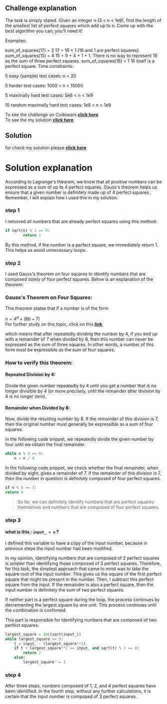 ## Challenge explanation

The task is simply stated. Given an integer n (3 < n < 1e9),
find the length of the smallest list of perfect squares which
add up to n. Come up with the best algorithm you can; you'll need it!

Examples:

sum_of_squares(17) = 2
17 = 16 + 1 (16 and 1 are perfect squares).
sum_of_squares(15) = 4
15 = 9 + 4 + 1 + 1. There is no way to represent 15 as the sum of three 
perfect squares.
sum_of_squares(16) = 1
16 itself is a perfect square.
Time constraints:

5 easy (sample) test cases: n < 20

5 harder test cases: 1000 < n < 15000

5 maximally hard test cases: 5e8 < n < 1e9

15 random maximally hard test cases: 1e8 < n < 1e9

To see the challenge on Codewars [**click here**](sums_of_perfect_squares.py)
<br>
To see the my solution [**click here**](sums_of_perfect_squares.py)


## Solution
for check my solution please [**click here**](https://www.codewars.com/kata/5a3af5b1ee1aaeabfe000084)


# Solution explanation
According to Lagrange's theorem, we know that all positive numbers can be 
expressed as a sum of up to 4 perfect squares. Gauss's theorem helps us ensure 
that a given number is definitely made up of 4 perfect squares. Remember, 
I will explain how I used this in my solution.


### step 1
I removed all numbers that are already perfect squares using this method:

```python
if sqrt(n) % 1 == 0:
        return 1
```
By this method, if the number is a perfect square, we immediately return 1. 
This helps us avoid unnecessary loops.






### step 2
I used Gauss's theorem on four squares to identify numbers that are composed 
solely of four perfect squares. Below is an explanation of the theorem:


### Gauss's Theorem on Four Squares:

This theorem states that if a number is of the form

$n = 4^a \times (8b + 7)$
<br>
For further study on this topic, click on this [**link**](https://askubuntu.com/questions/833448/how-can-i-update-visual-studio-code-on-ubuntu).
<p>
which means that after repeatedly dividing the number by 4, if you end up with 
a remainder of 7 when divided by 8, then this number can never be expressed as 
the sum of three squares. In other words, a number of this form must be 
expressible as the sum of four squares.
</p>


### How to verify this theorem:

#### Repeated Division by 4: 
Divide the given number repeatedly by 4 until you 
get a number that is no longer divisible by 4 (or more precisely, 
until the remainder after division by 4 is no longer zero).

#### Remainder when Divided by 8: 
Now, divide the resulting number by 8. If the remainder of this division is 7, 
then the original number must generally be expressible as a sum of four squares.


In the following code snippet, we repeatedly divide the given number by four 
until we obtain the final remainder.

```python
while n % 4 == 0:
    n = n / 4
```


In the following code snippet, we check whether the final remainder,
 when divided by eight, gives a remainder of 7. If the remainder of this 
 division is 7, then the number in question is definitely composed of four 
 perfect squares.


```python
if n % 8 == 7:
return 4
```

> So far, we can definitely identify numbers that are perfect squares 
themselves and numbers that are composed of four perfect squares.


### step 3

#### what is this : ```input_ = n``` ?
<p>I defined this variable to have a copy of the input number, 
because in previous steps the input number had been modified.


In my opinion, identifying numbers that are composed of 2 perfect squares is 
simpler than identifying those composed of 3 perfect squares. Therefore, for
this task, the simplest approach that came to mind was to take the square root 
of the input number. This gives us the square of the first perfect square that 
might be present in the number. Then, I subtract this perfect square from the 
input. If the remainder is also a perfect square, then the input number is 
definitely the sum of two perfect squares.

If neither part is a perfect square during the loop, the process continues by 
decrementing the largest square by one unit. This process continues until the 
combination is confirmed.</p>




This part is responsible for identifying numbers that are composed of two perfect squares.

```python
largest_square = int(sqrt(input_))
while largest_square >= 0:
    t = input_ - (largest_square**2)
    if t + largest_square**2 == input_ and sqrt(t) % 1 == 0:
        return 2
    else:
        largest_square -= 1
```

### step 4

After three steps, numbers composed of 1, 2, and 4 perfect squares have been 
identified. In the fourth step, without any further calculations, it is certain 
that the input number is composed of 3 perfect squares.